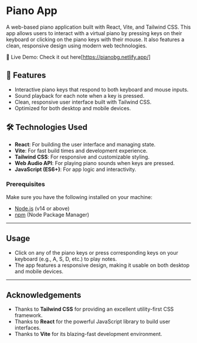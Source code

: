 # Piano App

A web-based piano application built with React, Vite, and Tailwind CSS. This app allows users to interact with a virtual piano by pressing keys on their keyboard or clicking on the piano keys with their mouse. It also features a clean, responsive design using modern web technologies.

🌟 Live Demo: Check it out here[https://pianobg.netlify.app/]

## 🚀 Features

- Interactive piano keys that respond to both keyboard and mouse inputs.
- Sound playback for each note when a key is pressed.
- Clean, responsive user interface built with Tailwind CSS.
- Optimized for both desktop and mobile devices.

## 🛠️ Technologies Used

- **React**: For building the user interface and managing state.
- **Vite**: For fast build times and development experience.
- **Tailwind CSS**: For responsive and customizable styling.
- **Web Audio API**: For playing piano sounds when keys are pressed.
- **JavaScript (ES6+)**: For app logic and interactivity.

### Prerequisites

Make sure you have the following installed on your machine:

- [Node.js](https://nodejs.org/) (v14 or above)
- [npm](https://www.npmjs.com/) (Node Package Manager)

---
## Usage
- Click on any of the piano keys or press corresponding keys on your keyboard (e.g., A, S, D, etc.) to play notes.
- The app features a responsive design, making it usable on both desktop and mobile devices.

---

## Acknowledgements
- Thanks to **Tailwind CSS** for providing an excellent utility-first CSS framework.
- Thanks to **React** for the powerful JavaScript library to build user interfaces.
- Thanks to **Vite** for its blazing-fast development environment.
